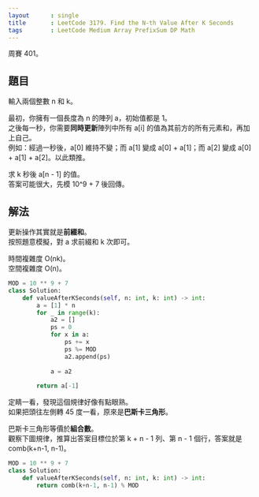 ```yaml
---
layout      : single
title       : LeetCode 3179. Find the N-th Value After K Seconds
tags        : LeetCode Medium Array PrefixSum DP Math
---
```

周賽 401。

## 題目

輸入兩個整數 n 和 k。  

最初，你擁有一個長度為 n 的陣列 a，初始值都是 1。  
之後每一秒，你需要**同時更新**陣列中所有 a[i] 的值為其前方的所有元素和，再加上自己。  
例如：經過一秒後，a[0] 維持不變；而 a[1] 變成 a[0] + a[1]；而 a[2] 變成 a[0] + a[1] + a[2]。以此類推。  

求 k 秒後 a[n - 1] 的值。  
答案可能很大，先模 10^9 + 7 後回傳。  

## 解法

更新操作其實就是**前綴和**。  
按照題意模擬，對 a 求前綴和 k 次即可。  

時間複雜度 O(nk)。  
空間複雜度 O(n)。  

```python
MOD = 10 ** 9 + 7
class Solution:
    def valueAfterKSeconds(self, n: int, k: int) -> int:
        a = [1] * n
        for _ in range(k):
            a2 = []
            ps = 0
            for x in a:
                ps += x
                ps %= MOD
                a2.append(ps)
                
            a = a2
            
        return a[-1]
```

定睛一看，發現這個規律好像有點眼熟。  
如果把頭往左側轉 45 度一看，原來是**巴斯卡三角形**。

巴斯卡三角形等價於**組合數**。  
觀察下圖規律，推算出答案目標位於第 k + n - 1 列、第 n - 1 個行，答案就是 comb(k+n-1, n-1)。  

```python
MOD = 10 ** 9 + 7
class Solution:
    def valueAfterKSeconds(self, n: int, k: int) -> int:
        return comb(k+n-1, n-1) % MOD
```
